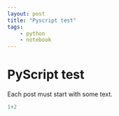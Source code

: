 ```yaml
---
layout: post
title: "Pyscript test"
tags:
    - python
    - notebook
---
```

# PyScript test
Each post must start with some text.

<a name="1" ></a>



```python
1+2
```






<a name="None" ></a>




